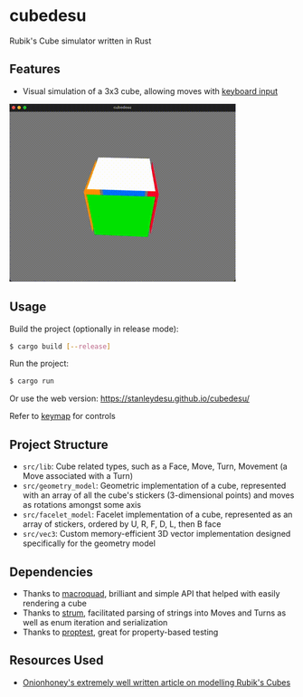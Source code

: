 # cubedesu

Rubik's Cube simulator written in Rust

## Features
- Visual simulation of a 3x3 cube, allowing moves with [keyboard input](./keymap.png)

![Cube](./cubedesu.gif)


## Usage

Build the project (optionally in release mode):
```sh
$ cargo build [--release]
```

Run the project:
```sh
$ cargo run
```

Or use the web version: https://stanleydesu.github.io/cubedesu/

Refer to [keymap](./keymap.png) for controls

## Project Structure
- ``src/lib``: Cube related types, such as a Face, Move, Turn, Movement (a Move associated with a Turn)
- ``src/geometry_model``: Geometric implementation of a cube, represented with an array of all the cube's stickers (3-dimensional points) and moves as rotations amongst some axis
- ``src/facelet_model``: Facelet implementation of a cube, represented as an array of stickers, ordered by U, R, F, D, L, then B face
- ``src/vec3``: Custom memory-efficient 3D vector implementation designed specifically for the geometry model

## Dependencies
- Thanks to [macroquad](https://crates.io/crates/macroquad), brilliant and simple API that helped with easily rendering a cube
- Thanks to [strum](https://crates.io/crates/strum), facilitated parsing of strings into Moves and Turns as well as enum iteration and serialization
- Thanks to [proptest](https://crates.io/crates/proptest), great for property-based testing

## Resources Used
- [Onionhoney's extremely well written article on modelling Rubik's Cubes](https://observablehq.com/@onionhoney/how-to-model-a-rubiks-cube)
